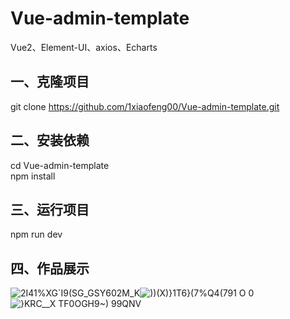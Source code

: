 # Vue-admin-template
Vue2、Element-UI、axios、Echarts
## 一、克隆项目  
git clone https://github.com/1xiaofeng00/Vue-admin-template.git  

## 二、安装依赖  
cd Vue-admin-template  
npm install  

## 三、运行项目  
npm run dev  

## 四、作品展示  

![2I41%XG`I9(SG_GSY602M_K](https://user-images.githubusercontent.com/107788475/197438512-8260a0c4-5884-4f28-a299-e6914b1322f8.png)![))(X)}1T6}(7%Q4(791 O 0](https://user-images.githubusercontent.com/107788475/197438586-42fe9eeb-d078-4bbb-915a-cb95e5eccefd.png)![}KRC__X TF0OGH9~) 99QNV](https://user-images.githubusercontent.com/107788475/197438655-2e211906-8e79-43d0-9f13-58629b9d7ce5.png)


